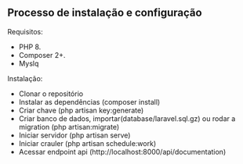 ## Processo de instalação e configuração

Requisitos:
- PHP 8.
- Composer 2+.
- Myslq

Instalação:
- Clonar o repositório
- Instalar as dependências (composer install)
- Criar chave (php artisan key:generate)
- Criar banco de dados, importar(database/laravel.sql.gz) ou rodar a migration (php artisan:migrate)
- Iniciar servidor (php artisan serve)
- Iniciar crauler (php artisan schedule:work)
- Acessar endpoint api (http://localhost:8000/api/documentation)
